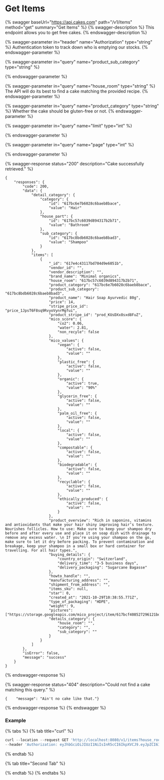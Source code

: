 # Get Items

{% swagger baseUrl="https://api.cakes.com" path="/v1/items" method="get" summary="Get Items" %}
{% swagger-description %}
This endpoint allows you to get free cakes.
{% endswagger-description %}

{% swagger-parameter in="header" name="Authorization" type="string" %}
Authentication token to track down who is emptying our stocks.
{% endswagger-parameter %}

{% swagger-parameter in="query" name="product_sub_category" type="string" %}

{% endswagger-parameter %}

{% swagger-parameter in="query" name="house_room" type="string" %}
The API will do its best to find a cake matching the provided recipe.
{% endswagger-parameter %}

{% swagger-parameter in="query" name="product_category" type="string" %}
Whether the cake should be gluten-free or not.
{% endswagger-parameter %}

{% swagger-parameter in="query" name="limit" type="int" %}

{% endswagger-parameter %}

{% swagger-parameter in="query" name="page" type="int" %}

{% endswagger-parameter %}

{% swagger-response status="200" description="Cake successfully retrieved." %}
```
{
    "responses": {
        "code": 200,
        "data": {
            "detail_category": {
                "category": {
                    "id": "617bc6e7b6028c6baeb8bace",
                    "value": "Hair"
                },
                "house_part": {
                    "id": "617bc57c6039d894317b2b71",
                    "value": "Bathroom"
                },
                "sub_category": {
                    "id": "617bc8bdb6028c6baeb8bad3",
                    "value": "Shampoo"
                }
            },
            "items": [
                {
                    "_id": "617e4c43117bd704d9e6051b",
                    "vendor_id": "",
                    "vendor_description": "",
                    "brand_name": "Minimal organics",
                    "house_room": "617bc57c6039d894317b2b71",
                    "product_category": "617bc6e7b6028c6baeb8bace",
                    "product_sub_category": "617bc8bdb6028c6baeb8bad3",
                    "product_name": "Hair Soap Ayurvedic 80g",
                    "price": 14,
                    "stripe_price_id": "price_1JpsT6F8sq9RvyoVynrMgfui",
                    "product_stripe_id": "prod_KUsDXx8sxd8FuZ",
                    "mico_score": {
                        "co2": 0.06,
                        "water": 2.81,
                        "non_recyle": false
                    },
                    "mico_values": {
                        "vegan": {
                            "active": false,
                            "value": ""
                        },
                        "plastic_free": {
                            "active": false,
                            "value": ""
                        },
                        "organic": {
                            "active": true,
                            "value": "90%"
                        },
                        "glycerin_free": {
                            "active": false,
                            "value": ""
                        },
                        "palm_oil_free": {
                            "active": false,
                            "value": ""
                        },
                        "local": {
                            "active": false,
                            "value": ""
                        },
                        "compostable": {
                            "active": false,
                            "value": ""
                        },
                        "biodegradable": {
                            "active": false,
                            "value": ""
                        },
                        "recyclable": {
                            "active": false,
                            "value": ""
                        },
                        "ethically_produced": {
                            "active": false,
                            "value": ""
                        }
                    },
                    "product_overview": "Rich in saponins, vitamins and antioxidants that make your hair shiny improving hair’s texture. Nourishes follicles. How to use: Make sure to keep your shampoo dry before and after every use and place it on soap dish with drainage to remove any excess water. \n If you’re using your shampoo on the go, make sure to let it dry before packing. To prevent contamination and breakage, keep your shampoo in a small box or hard container for travelling. For all hair types.",
                    "buying_details": {
                        "country_origin": "Switzerland",
                        "delivery_time": "3-5 business days",
                        "delivery_packaging": "Sugarcane Bagasse"
                    },
                    "howto_handle": "",
                    "manufacturing_address": "",
                    "shipment_from_address": "",
                    "items_sku": null,
                    "star": 0,
                    "created_at": "2021-10-29T10:38:55.771Z",
                    "type_of_packaging": "HDPE",
                    "weight": 9,
                    "pictures": ["https://storage.googleapis.com/mico_project/item/617bcf408527296121bdc0b8/ayurvedic.webp"],
                    "details_category": {
                        "house_room": "",
                        "category": "",
                        "sub_category": ""
                    }
                }
            ]
        },
        "isError": false,
        "message": "success"
    }
}
```
{% endswagger-response %}

{% swagger-response status="404" description="Could not find a cake matching this query." %}
```
{    "message": "Ain't no cake like that."}
```
{% endswagger-response %}
{% endswagger %}

### Example

{% tabs %}
{% tab title="curl" %}
```javascript
curl --location --request GET 'http://localhost:8080/v1/items?house_room=bathroom&product_category=hair&product_sub_category=shampoo' \
--header 'Authorization: eyJhbGciOiJIUzI1NiIsInR5cCI6IkpXVCJ9.eyJpZCI6IjYxNTRkMzgxMGZkMDI3NGZhNDFlOTkzYyIsImVtYWlsIjoiNXlvdXNlZnNhbG1hbmFAaXNlb3ZlbHMuY29tIiwiZGF0YXR5cGUiOiIiLCJleHAiOjE2MzM2MDA2NzN9.YWNKD6m-n0YbYfomGIChSeHr-HO-kio7QOHQrhCMIGE'
```
{% endtab %}

{% tab title="Second Tab" %}

{% endtab %}
{% endtabs %}
